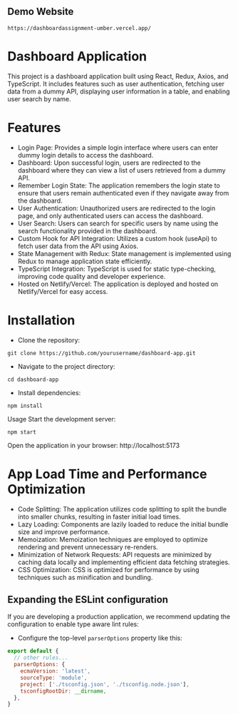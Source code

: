 ## Demo Website

```
https://dashboardassignment-umber.vercel.app/
```

# Dashboard Application
This project is a dashboard application built using React, Redux, Axios, and TypeScript. It includes features such as user authentication, fetching user data from a dummy API, displaying user information in a table, and enabling user search by name.

# Features
- Login Page: Provides a simple login interface where users can enter dummy login details to access the dashboard.
- Dashboard: Upon successful login, users are redirected to the dashboard where they can view a list of users retrieved from a dummy API.
- Remember Login State: The application remembers the login state to ensure that users remain authenticated even if they navigate away from the dashboard.
- User Authentication: Unauthorized users are redirected to the login page, and only authenticated users can access the dashboard.
- User Search: Users can search for specific users by name using the search functionality provided in the dashboard.
- Custom Hook for API Integration: Utilizes a custom hook (useApi) to fetch user data from the API using Axios.
- State Management with Redux: State management is implemented using Redux to manage application state efficiently.
- TypeScript Integration: TypeScript is used for static type-checking, improving code quality and developer experience.
- Hosted on Netlify/Vercel: The application is deployed and hosted on Netlify/Vercel for easy access.

# Installation
- Clone the repository:

```
git clone https://github.com/yourusername/dashboard-app.git
```

- Navigate to the project directory:
```
cd dashboard-app
```

- Install dependencies:
```
npm install
```

Usage
Start the development server:

```
npm start
```
Open the application in your browser:
http://localhost:5173

# App Load Time and Performance Optimization

- Code Splitting: The application utilizes code splitting to split the bundle into smaller chunks, resulting in faster initial load times.
- Lazy Loading: Components are lazily loaded to reduce the initial bundle size and improve performance.
- Memoization: Memoization techniques are employed to optimize rendering and prevent unnecessary re-renders.
- Minimization of Network Requests: API requests are minimized by caching data locally and implementing efficient data fetching strategies.
- CSS Optimization: CSS is optimized for performance by using techniques such as minification and bundling.


## Expanding the ESLint configuration

If you are developing a production application, we recommend updating the configuration to enable type aware lint rules:

- Configure the top-level `parserOptions` property like this:

```js
export default {
  // other rules...
  parserOptions: {
    ecmaVersion: 'latest',
    sourceType: 'module',
    project: ['./tsconfig.json', './tsconfig.node.json'],
    tsconfigRootDir: __dirname,
  },
}
```

